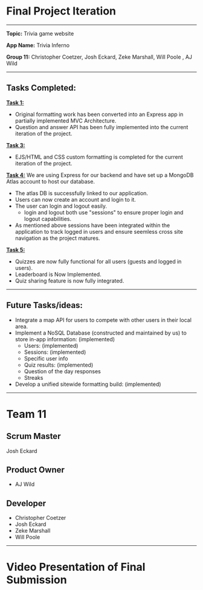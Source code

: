 # <H1> Final Project Iteration </H1>

---------------------------------------------------------------------------------------------------------------------------------

**Topic:** Trivia game website

**App Name:** Trivia Inferno

**Group 11:** Christopher Coetzer, Josh Eckard, Zeke Marshall, Will Poole , AJ Wild

---------------------------------------------------------------------------------------------------------------------------------

<H2> Tasks Completed: </H2>

<ins>**Task 1:**</ins>
- Original formatting work has been converted into an Express app in partially implemented MVC Architecture.
- Question and answer API has been fully implemented into the current iteration of the project.

<ins>**Task 3:**</ins>
- EJS/HTML and CSS custom formatting is completed for the current iteration of the project.

<ins>**Task 4:**</ins>
We are using Express for our backend and have set up a MongoDB Atlas account to host our database.
- The atlas DB is successfully linked to our application.
- Users can now create an account and login to it.
- The user can login and logout easily.
  - login and logout both use "sessions" to ensure proper login and logout capabilities.
- As mentioned above sessions have been integrated within the application to track logged in users and ensure seemless cross
  site navigation as the project matures.

<ins>**Task 5:**</ins>
- Quizzes are now fully functional for all users (guests and logged in users).
- Leaderboard is Now Implemented.
- Quiz sharing feature is now fully integrated.

---------------------------------------------------------------------------------------------------------------------------------

## Future Tasks/ideas: 

- Integrate a map API for users to compete with other users in their local area.
- Implement a NoSQL Database (constructed and maintained by us) to store in-app information: (implemented)
  - Users: (implemented)
  - Sessions: (implemented)
  - Specific user info
  - Quiz results: (implemented)
  - Question of the day responses
  - Streaks
- Develop a unified sitewide formatting build: (implemented)

---------------------------------------------------------------------------------------------------------------------------------

# Team 11
## Scrum Master
Josh Eckard
## Product Owner
- AJ Wild
## Developer
- Christopher Coetzer
- Josh Eckard
- Zeke Marshall
- Will Poole

---------------------------------------------------------------------------------------------------------------------------------

# Video Presentation of Final Submission

